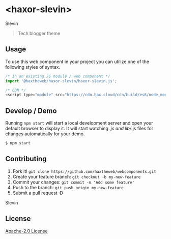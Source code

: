 # &lt;haxor-slevin&gt;

Slevin
> Tech blogger theme

## Usage
To use this web component in your project you can utilize one of the following styles of syntax.

```js
/* In an existing JS module / web component */
import '@haxtheweb/haxor-slevin/haxor-slevin.js';

/* CDN */
<script type="module" src="https://cdn.hax.cloud/cdn/build/es6/node_modules/@haxtheweb/haxor-slevin/haxor-slevin.js"></script>
```

## Develop / Demo
Running `npm start` will start a local development server and open your default browser to display it. It will start watching *.js and lib/*.js files for changes automatically for your demo.
```bash
$ npm start
```


## Contributing

1. Fork it! `git clone https://github.com/haxtheweb/webcomponents.git`
2. Create your feature branch: `git checkout -b my-new-feature`
3. Commit your changes: `git commit -m 'Add some feature'`
4. Push to the branch: `git push origin my-new-feature`
5. Submit a pull request :D

Slevin

## License
[Apache-2.0 License](http://opensource.org/licenses/Apache-2.0)